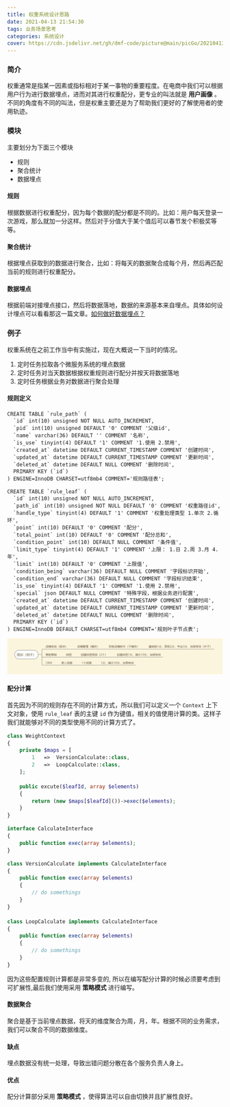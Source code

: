 ```yaml
---
title: 权重系统设计思路
date: 2021-04-13 21:54:30
tags: 业务场景思考
categories: 系统设计
cover: https://cdn.jsdelivr.net/gh/dmf-code/picture@main/picGo/20210413215700.jpeg
---
```


### 简介

权重通常是指某一因素或指标相对于某一事物的重要程度。在电商中我们可以根据用户行为进行数据埋点，进而对其进行权重配分，更专业的叫法就是 **用户画像** 。不同的角度有不同的叫法，但是权重主要还是为了帮助我们更好的了解使用者的使用轨迹。

### 模块

主要划分为下面三个模块

- 规则
- 聚合统计
- 数据埋点

#### 规则

根据数据进行权重配分，因为每个数据的配分都是不同的。比如：用户每天登录一次游戏，那么就加一分这样。然后对于分值大于某个值后可以春节发个积极奖等等。

#### 聚合统计

根据埋点获取到的数据进行聚合，比如：将每天的数据聚合成每个月，然后再匹配当前的规则进行权重配分。

#### 数据埋点

根据前端对接埋点接口，然后将数据落地，数据的来源基本来自埋点。具体如何设计埋点可以看看那这一篇文章。[如何做好数据埋点？](http://www.woshipm.com/data-analysis/3405281.html)

### 例子

权重系统在之前工作当中有实施过，现在大概说一下当时的情况。

1. 定时任务拉取各个微服务系统的埋点数据
2. 定时任务对当天数据根据权重规则进行配分并按天将数据落地
3. 定时任务根据业务对数据进行聚合处理

#### 规则定义

```mysql
CREATE TABLE `rule_path` (
  `id` int(10) unsigned NOT NULL AUTO_INCREMENT,
  `pid` int(10) unsigned DEFAULT '0' COMMENT '父级id',
  `name` varchar(36) DEFAULT '' COMMENT '名称',
  `is_use` tinyint(4) DEFAULT '1' COMMENT '1.使用 2.禁用',
  `created_at` datetime DEFAULT CURRENT_TIMESTAMP COMMENT '创建时间',
  `updated_at` datetime DEFAULT CURRENT_TIMESTAMP COMMENT '更新时间',
  `deleted_at` datetime DEFAULT NULL COMMENT '删除时间',
  PRIMARY KEY (`id`)
) ENGINE=InnoDB CHARSET=utf8mb4 COMMENT='规则路径表';
```

```mysql
CREATE TABLE `rule_leaf` (
  `id` int(10) unsigned NOT NULL AUTO_INCREMENT,
  `path_id` int(10) unsigned NOT NULL DEFAULT '0' COMMENT '权重路径id',
  `handle_type` tinyint(4) DEFAULT '1' COMMENT '权重处理类型 1.单次 2.循环',
  `point` int(10) DEFAULT '0' COMMENT '配分',
  `total_point` int(10) DEFAULT '0' COMMENT '配分总和',
  `condition_point` int(10) DEFAULT NULL COMMENT '条件值',
  `limit_type` tinyint(4) DEFAULT '1' COMMENT '上限： 1.日 2.周 3.月 4.年',
  `limit` int(10) DEFAULT '0' COMMENT '上限值',
  `condition_being` varchar(36) DEFAULT NULL COMMENT '字段标识开始',
  `condition_end` varchar(36) DEFAULT NULL COMMENT '字段标识结束',
  `is_use` tinyint(4) DEFAULT '1' COMMENT '1.使用 2.禁用',
  `special` json DEFAULT NULL COMMENT '特殊字段，根据业务进行配置',
  `created_at` datetime DEFAULT CURRENT_TIMESTAMP COMMENT '创建时间',
  `updated_at` datetime DEFAULT CURRENT_TIMESTAMP COMMENT '更新时间',
  `deleted_at` datetime DEFAULT NULL COMMENT '删除时间',
  PRIMARY KEY (`id`)
) ENGINE=InnoDB DEFAULT CHARSET=utf8mb4 COMMENT='规则叶子节点表';
```

![](https://raw.githubusercontent.com/dmf-code/picture/article/picGo/20210413215943.png)

#### 配分计算

首先因为不同的规则存在不同的计算方式，所以我们可以定义一个 `Context` 上下文对象，使用 `rule_leaf` 表的主键 `id` 作为键值，相关的值使用计算的类。这样子我们就能够对不同的类型使用不同的计算方式了。

```php
class WeightContext
{
    private $maps = [
    	1	=>	VersionCalculate::class,
    	2	=>	LoopCalculate::class,
    ];

    public excute($leafId, array $elements)
    {
        return (new $maps[$leafId]())->exec($elements);
    }
}
```

```php
interface CalculateInterface
{
    public function exec(array $elements);
}
```

```php
class VersionCalculate implements CalculateInterface
{
    public function exec(array $elements)
    {
        // do somethings
    }
}

class LoopCalculate implements CalculateInterface
{
    public function exec(array $elements)
    {
        // do somethings
    }
}
```

因为这些配置规则计算都是非常多变的, 所以在编写配分计算的时候必须要考虑到可扩展性,最后我们使用采用 **策略模式** 进行编写。

#### 数据聚合

聚合是基于当前埋点数据，将天的维度聚合为周，月，年。根据不同的业务需求，我们可以聚合不同的数据维度。

#### 缺点

埋点数据没有统一处理，导致出错问题分散在各个服务负责人身上。

#### 优点

配分计算部分采用 **策略模式** ，使得算法可以自由切换并且扩展性良好。
